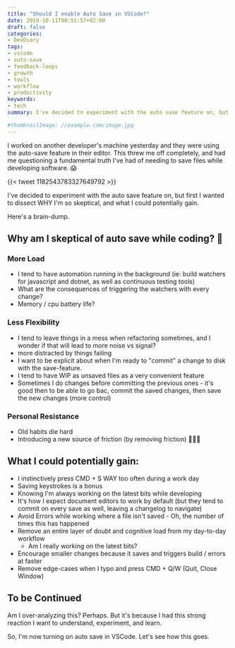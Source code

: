 ```yaml
---
title: "Should I enable Auto Save in VSCode?"
date: 2019-10-11T08:51:57+02:00
draft: false
categories:
- DevDiary
tags:
- vscode
- auto-save
- feedback-loops
- growth
- tools
- workflow
- productivity
keywords:
- tech
summary: I've decided to experiment with the auto save feature on, but first I wanted to dissect WHY I'm so skeptical of it, and what I could potentially gain. Here's a brain dump.

#thumbnailImage: //example.com/image.jpg
---
```


I worked on another developer's machine yesterday and they were using the auto-save feature in their editor. This threw me off completely, and had me questioning a fundamental truth I've had of needing to save files while developing software. 😱

{{< tweet 1182543783327649792 >}}

I've decided to experiment with the auto save feature on, but first I wanted to dissect WHY I'm so skeptical, and what I could potentially gain. 

Here's a brain-dump.

<!--more-->

## Why am I skeptical of auto save while coding? 🤨
### More Load

* I tend to have automation running in the background (ie: build watchers for javascript and dotnet, as well as continuous testing tools)
* What are the consequences of triggering the watchers with every change?
* Memory / cpu battery life?

### Less Flexibility

  * I tend to leave things in a mess when refactoring sometimes, and I wonder if that will lead to more noise vs signal?
  * more distracted by things failing
  * I want to be explicit about when I'm ready to "commit" a change to disk with the save-feature.
  * I tend to have WIP as unsaved files as a very convenient feature
  * Sometimes I do changes before committing the previous ones - it's good then to be able to go bac, commit the saved changes, then save the new changes (more control)

### Personal Resistance 
* Old habits die hard
* Introducing a new source of friction (by removing friction) 🤷🏾‍♂️

## What I could potentially gain:

* I instinctively press CMD + S WAY too often during a work day
* Saving keystrokes is a bonus
* Knowing I'm always working on the latest bits while developing
* It's how I expect document editors to work by default (but they tend to commit on every save as well, leaving a changelog to navigate)
* Avoid Errors while working where a file isn't saved - Oh, the number of times this has happened
* Remove an entire layer of doubt and cognitive load from my day-to-day workflow
  * Am I really working on the latest bits? 
* Encourage smaller changes because it saves and triggers build / errors at faster
* Remove edge-cases when I typo and press CMD + Q/W (Quit, Close Window)

## To be Continued

Am I over-analyzing this? Perhaps. But it's because I had this strong reaction I want to understand, experiment, and learn.

So, I'm now turning on auto save in VSCode. Let's see how this goes.